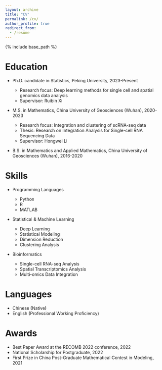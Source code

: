 ```yaml
---
layout: archive
title: "CV"
permalink: /cv/
author_profile: true
redirect_from:
  - /resume
---
```


{% include base_path %}

Education
======
* Ph.D. candidate in Statistics, Peking University, 2023-Present
  * Research focus: Deep learning methods for single cell and spatial genomics data analysis
  * Supervisor: Ruibin Xi

* M.S. in Mathematics, China University of Geosciences (Wuhan), 2020-2023
  * Research focus: Integration and clustering of scRNA-seq data
  * Thesis: Research on Integration Analysis for Single-cell RNA Sequencing Data
  * Supervisor: Hongwei Li
  
* B.S. in Mathematics and Applied Mathematics, China University of Geosciences (Wuhan), 2016-2020

Skills
======
* Programming Languages
  * Python
  * R
  * MATLAB

* Statistical & Machine Learning
  * Deep Learning
  * Statistical Modeling
  * Dimension Reduction
  * Clustering Analysis

* Bioinformatics
  * Single-cell RNA-seq Analysis
  * Spatial Transcriptomics Analysis
  * Multi-omics Data Integration

Languages
======
* Chinese (Native)
* English (Professional Working Proficiency)

Awards
======

* Best Paper Award at the RECOMB 2022 conference, 2022
* National Scholarship for Postgraduate, 2022
* First Prize in China Post-Graduate Mathematical Contest in Modeling, 2021

